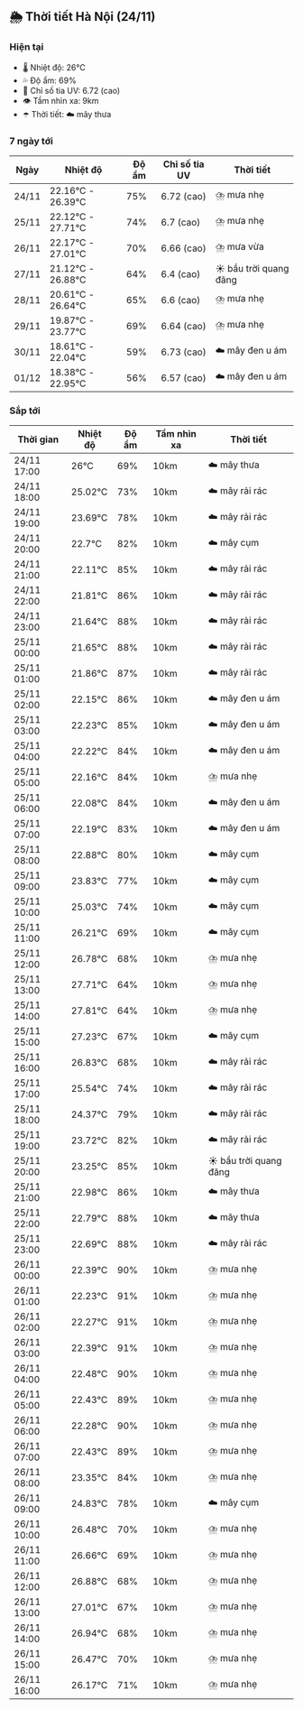 ## 🌦️ Thời tiết Hà Nội (24/11)

### Hiện tại

- 🌡️ Nhiệt độ: 26℃
- 💦 Độ ẩm: 69%
- 🌟 Chỉ số tia UV: 6.72 (cao)
- 👁️ Tầm nhìn xa: 9km
- ☂️ Thời tiết: ☁️ mây thưa

### 7 ngày tới

| Ngày | Nhiệt độ | Độ ẩm | Chỉ số tia UV | Thời tiết |
| --- | --- | --- | --- | --- |
| 24/11 | 22.16℃ - 26.39℃ | 75% | 6.72 (cao) | ⛈️ mưa nhẹ |
| 25/11 | 22.12℃ - 27.71℃ | 74% | 6.7 (cao) | ⛈️ mưa nhẹ |
| 26/11 | 22.17℃ - 27.01℃ | 70% | 6.66 (cao) | ⛈️ mưa vừa |
| 27/11 | 21.12℃ - 26.88℃ | 64% | 6.4 (cao) | ☀️ bầu trời quang đãng |
| 28/11 | 20.61℃ - 26.64℃ | 65% | 6.6 (cao) | ⛈️ mưa nhẹ |
| 29/11 | 19.87℃ - 23.77℃ | 69% | 6.64 (cao) | ⛈️ mưa nhẹ |
| 30/11 | 18.61℃ - 22.04℃ | 59% | 6.73 (cao) | ☁️ mây đen u ám |
| 01/12 | 18.38℃ - 22.95℃ | 56% | 6.57 (cao) | ☁️ mây đen u ám |

### Sắp tới

| Thời gian | Nhiệt độ | Độ ẩm | Tầm nhìn xa | Thời tiết |
| --- | --- | --- | --- | --- |
| 24/11 17:00 | 26℃ | 69% | 10km | ☁️ mây thưa |
| 24/11 18:00 | 25.02℃ | 73% | 10km | ☁️ mây rải rác |
| 24/11 19:00 | 23.69℃ | 78% | 10km | ☁️ mây rải rác |
| 24/11 20:00 | 22.7℃ | 82% | 10km | ☁️ mây cụm |
| 24/11 21:00 | 22.11℃ | 85% | 10km | ☁️ mây rải rác |
| 24/11 22:00 | 21.81℃ | 86% | 10km | ☁️ mây rải rác |
| 24/11 23:00 | 21.64℃ | 88% | 10km | ☁️ mây rải rác |
| 25/11 00:00 | 21.65℃ | 88% | 10km | ☁️ mây rải rác |
| 25/11 01:00 | 21.86℃ | 87% | 10km | ☁️ mây rải rác |
| 25/11 02:00 | 22.15℃ | 86% | 10km | ☁️ mây đen u ám |
| 25/11 03:00 | 22.23℃ | 85% | 10km | ☁️ mây đen u ám |
| 25/11 04:00 | 22.22℃ | 84% | 10km | ☁️ mây đen u ám |
| 25/11 05:00 | 22.16℃ | 84% | 10km | ⛈️ mưa nhẹ |
| 25/11 06:00 | 22.08℃ | 84% | 10km | ☁️ mây đen u ám |
| 25/11 07:00 | 22.19℃ | 83% | 10km | ☁️ mây đen u ám |
| 25/11 08:00 | 22.88℃ | 80% | 10km | ☁️ mây cụm |
| 25/11 09:00 | 23.83℃ | 77% | 10km | ☁️ mây cụm |
| 25/11 10:00 | 25.03℃ | 74% | 10km | ☁️ mây cụm |
| 25/11 11:00 | 26.21℃ | 69% | 10km | ☁️ mây cụm |
| 25/11 12:00 | 26.78℃ | 68% | 10km | ⛈️ mưa nhẹ |
| 25/11 13:00 | 27.71℃ | 64% | 10km | ⛈️ mưa nhẹ |
| 25/11 14:00 | 27.81℃ | 64% | 10km | ⛈️ mưa nhẹ |
| 25/11 15:00 | 27.23℃ | 67% | 10km | ☁️ mây cụm |
| 25/11 16:00 | 26.83℃ | 68% | 10km | ☁️ mây rải rác |
| 25/11 17:00 | 25.54℃ | 74% | 10km | ☁️ mây rải rác |
| 25/11 18:00 | 24.37℃ | 79% | 10km | ☁️ mây rải rác |
| 25/11 19:00 | 23.72℃ | 82% | 10km | ☁️ mây rải rác |
| 25/11 20:00 | 23.25℃ | 85% | 10km | ☀️ bầu trời quang đãng |
| 25/11 21:00 | 22.98℃ | 86% | 10km | ☁️ mây thưa |
| 25/11 22:00 | 22.79℃ | 88% | 10km | ☁️ mây thưa |
| 25/11 23:00 | 22.69℃ | 88% | 10km | ☁️ mây rải rác |
| 26/11 00:00 | 22.39℃ | 90% | 10km | ⛈️ mưa nhẹ |
| 26/11 01:00 | 22.23℃ | 91% | 10km | ⛈️ mưa nhẹ |
| 26/11 02:00 | 22.27℃ | 91% | 10km | ⛈️ mưa nhẹ |
| 26/11 03:00 | 22.39℃ | 91% | 10km | ⛈️ mưa nhẹ |
| 26/11 04:00 | 22.48℃ | 90% | 10km | ⛈️ mưa nhẹ |
| 26/11 05:00 | 22.43℃ | 89% | 10km | ⛈️ mưa nhẹ |
| 26/11 06:00 | 22.28℃ | 90% | 10km | ⛈️ mưa nhẹ |
| 26/11 07:00 | 22.43℃ | 89% | 10km | ⛈️ mưa nhẹ |
| 26/11 08:00 | 23.35℃ | 84% | 10km | ⛈️ mưa nhẹ |
| 26/11 09:00 | 24.83℃ | 78% | 10km | ☁️ mây cụm |
| 26/11 10:00 | 26.48℃ | 70% | 10km | ⛈️ mưa nhẹ |
| 26/11 11:00 | 26.66℃ | 69% | 10km | ⛈️ mưa nhẹ |
| 26/11 12:00 | 26.88℃ | 68% | 10km | ⛈️ mưa nhẹ |
| 26/11 13:00 | 27.01℃ | 67% | 10km | ⛈️ mưa nhẹ |
| 26/11 14:00 | 26.94℃ | 68% | 10km | ⛈️ mưa nhẹ |
| 26/11 15:00 | 26.47℃ | 70% | 10km | ⛈️ mưa nhẹ |
| 26/11 16:00 | 26.17℃ | 71% | 10km | ⛈️ mưa nhẹ |
